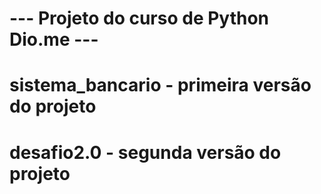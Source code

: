 # --- Projeto do curso de Python Dio.me ---

# sistema_bancario - primeira versão do projeto
# desafio2.0 - segunda versão do projeto
